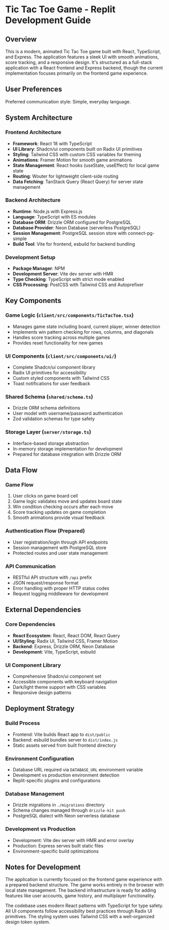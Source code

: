 # Tic Tac Toe Game - Replit Development Guide

## Overview

This is a modern, animated Tic Tac Toe game built with React, TypeScript, and Express. The application features a sleek UI with smooth animations, score tracking, and a responsive design. It's structured as a full-stack application with a React frontend and Express backend, though the current implementation focuses primarily on the frontend game experience.

## User Preferences

Preferred communication style: Simple, everyday language.

## System Architecture

### Frontend Architecture
- **Framework**: React 18 with TypeScript
- **UI Library**: Shadcn/ui components built on Radix UI primitives
- **Styling**: Tailwind CSS with custom CSS variables for theming
- **Animations**: Framer Motion for smooth game animations
- **State Management**: React hooks (useState, useEffect) for local game state
- **Routing**: Wouter for lightweight client-side routing
- **Data Fetching**: TanStack Query (React Query) for server state management

### Backend Architecture
- **Runtime**: Node.js with Express.js
- **Language**: TypeScript with ES modules
- **Database ORM**: Drizzle ORM configured for PostgreSQL
- **Database Provider**: Neon Database (serverless PostgreSQL)
- **Session Management**: PostgreSQL session store with connect-pg-simple
- **Build Tool**: Vite for frontend, esbuild for backend bundling

### Development Setup
- **Package Manager**: NPM
- **Development Server**: Vite dev server with HMR
- **Type Checking**: TypeScript with strict mode enabled
- **CSS Processing**: PostCSS with Tailwind CSS and Autoprefixer

## Key Components

### Game Logic (`client/src/components/TicTacToe.tsx`)
- Manages game state including board, current player, winner detection
- Implements win pattern checking for rows, columns, and diagonals
- Handles score tracking across multiple games
- Provides reset functionality for new games

### UI Components (`client/src/components/ui/`)
- Complete Shadcn/ui component library
- Radix UI primitives for accessibility
- Custom styled components with Tailwind CSS
- Toast notifications for user feedback

### Shared Schema (`shared/schema.ts`)
- Drizzle ORM schema definitions
- User model with username/password authentication
- Zod validation schemas for type safety

### Storage Layer (`server/storage.ts`)
- Interface-based storage abstraction
- In-memory storage implementation for development
- Prepared for database integration with Drizzle ORM

## Data Flow

### Game Flow
1. User clicks on game board cell
2. Game logic validates move and updates board state
3. Win condition checking occurs after each move
4. Score tracking updates on game completion
5. Smooth animations provide visual feedback

### Authentication Flow (Prepared)
- User registration/login through API endpoints
- Session management with PostgreSQL store
- Protected routes and user state management

### API Communication
- RESTful API structure with `/api` prefix
- JSON request/response format
- Error handling with proper HTTP status codes
- Request logging middleware for development

## External Dependencies

### Core Dependencies
- **React Ecosystem**: React, React DOM, React Query
- **UI/Styling**: Radix UI, Tailwind CSS, Framer Motion
- **Backend**: Express, Drizzle ORM, Neon Database
- **Development**: Vite, TypeScript, esbuild

### UI Component Library
- Comprehensive Shadcn/ui component set
- Accessible components with keyboard navigation
- Dark/light theme support with CSS variables
- Responsive design patterns

## Deployment Strategy

### Build Process
- Frontend: Vite builds React app to `dist/public`
- Backend: esbuild bundles server to `dist/index.js`
- Static assets served from built frontend directory

### Environment Configuration
- Database URL required via `DATABASE_URL` environment variable
- Development vs production environment detection
- Replit-specific plugins and configurations

### Database Management
- Drizzle migrations in `./migrations` directory
- Schema changes managed through `drizzle-kit push`
- PostgreSQL dialect with Neon serverless database

### Development vs Production
- Development: Vite dev server with HMR and error overlay
- Production: Express serves built static files
- Environment-specific build optimizations

## Notes for Development

The application is currently focused on the frontend game experience with a prepared backend structure. The game works entirely in the browser with local state management. The backend infrastructure is ready for adding features like user accounts, game history, and multiplayer functionality.

The codebase uses modern React patterns with TypeScript for type safety. All UI components follow accessibility best practices through Radix UI primitives. The styling system uses Tailwind CSS with a well-organized design token system.